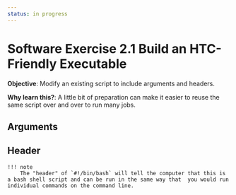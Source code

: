 ```yaml
---
status: in progress
---
```


<style type="text/css"> pre em { font-style: normal; background-color: yellow; } pre strong { font-style: normal; font-weight: bold; color: \#008; } </style>

Software Exercise 2.1 Build an HTC-Friendly Executable
============================================================

**Objective**: Modify an existing script to include arguments and headers. 

**Why learn this?**: A little bit of preparation can make it easier to reuse the 
same script over and over to run many jobs. 

Arguments
----------



Header
----------

	!!! note 
		The "header" of `#!/bin/bash` will tell the computer that this is a bash shell script and can be run in the same way that  you would run individual commands on the command line.